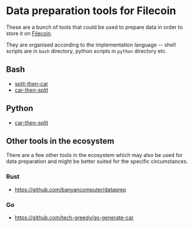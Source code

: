 # Data preparation tools for Filecoin

These are a bunch of tools that could be used to prepare data in order to store it on [Filecoin](https://filecoin.io).

They are organised according to the implementation language -- shell scripts are in `bash` directory, python scripts in `python` directory etc.

## Bash

- [split-then-car](https://github.com/anjor/filecoin_data_prep_tools/tree/main/bash/split-then-car)
- [car-then-split](https://github.com/anjor/filecoin_data_prep_tools/tree/main/bash/car-then-split)

## Python
- [car-then-split](https://github.com/anjor/filecoin_data_prep_tools/tree/main/python/car-then-split)

## Other tools in the ecosystem

There are a few other tools in the ecosystem which may also be used for data preparation
and might be better suited for the specific circumstances.

### Rust
- https://github.com/banyancomputer/dataprep

### Go
- https://github.com/tech-greedy/go-generate-car
